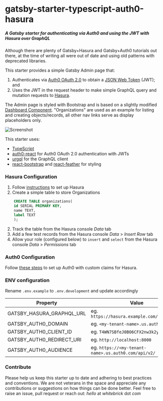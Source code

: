 # gatsby-starter-typescript-auth0-hasura
##### A Gatsby starter for authenticating via Auth0 and using the JWT with Hasura over GraphQL

Although there are plenty of Gatsby+Hasura and Gatsby+Auth0 tutorials out there, at the time of writing all were out of date and using old patterns with deprecated libraries.

This starter provides a simple Gatsby Admin page that:

1. Authenticates via [Auth0 OAuth 2.0](https://auth0.com/docs/api/authentication) to obtain a [JSON Web Token](https://auth0.com/docs/secure/tokens/json-web-tokens) (JWT); and
1. Uses the JWT in the request header to make simple GraphQL query and mutation requests to [Hasura](https://hasura.io/).

The Admin page is styled with Bootstrap and is based on a slightly modified [Dashboard Component](https://getbootstrap.com/docs/5.2/examples/). "Organizations" are used as an example for listing and creating objects/records, all other nav links serve as display placeholders only.

![Screenshot](/Users/simon/git/gatsby-starter-typescript-auth0-hasura/static/screenshot.png)

This starter uses:

- [TypeScript](https://www.gatsbyjs.com/docs/how-to/custom-configuration/typescript/)
- [auth0-react](https://github.com/auth0/auth0-react) for Auth0 OAuth 2.0 authentication with JWTs
- [urgql](https://github.com/FormidableLabs/urql) for the GraphQL client
- [react-bootstrap](https://github.com/react-bootstrap/react-bootstrap) and [react-feather](https://github.com/feathericons/react-feather) for styling



### Hasura Configuration

1. Follow [instructions](https://hasura.io/docs/latest/graphql/core/getting-started/index/) to set up Hasura
1. Create a simple table to store Organizations
```sql
	CREATE TABLE organizations(
    id SERIAL PRIMARY KEY,
    name TEXT,
    label TEXT
	);
```
2. Track the table from the Hasura console *Data* tab
2. Add a few test records from the Hasura console *Data* > *Insert Row* tab
2. Allow your role (configured below) to `insert` and `select` from the Hasura console *Data* > *Permissions* tab



### Auth0 Configuration

Follow [these steps](https://hasura.io/docs/latest/graphql/core/guides/integrations/auth0-jwt/) to set up Auth0 with custom claims for Hasura.



### ENV configuration

Rename `.env.example` to `.env.development` and update accordingly

| Property                  | Value                                               |
| ------------------------- | --------------------------------------------------- |
| GATSBY_HASURA_GRAPHQL_URL | eg. `https://hasura.example.com/v1/graphql`         |
| GATSBY_AUTH0_DOMAIN       | eg. `<my-tenant-name>.us.auth0.com`                 |
| GATSBY_AUTH0_CLIENT_ID    | eg. `T4WN7SBfeJ0BO6CFX2nw3k2yEECHOVMe`              |
| GATSBY_AUTH0_REDIRECT_URI | eg. `http://localhost:8000`                         |
| GATSBY_AUTH0_AUDIENCE     | eg. `https://<my-tenant-name>.us.auth0.com/api/v2/` |



### Contribute

Please help us keep this starter up to date and adhering to best practices and conventions. We are not veterans in the space and appreciate any contributions or suggestions on how things can be done better. Feel free to raise an issue, pull request or reach out: *hello* at *whitebrick* dot *com*
